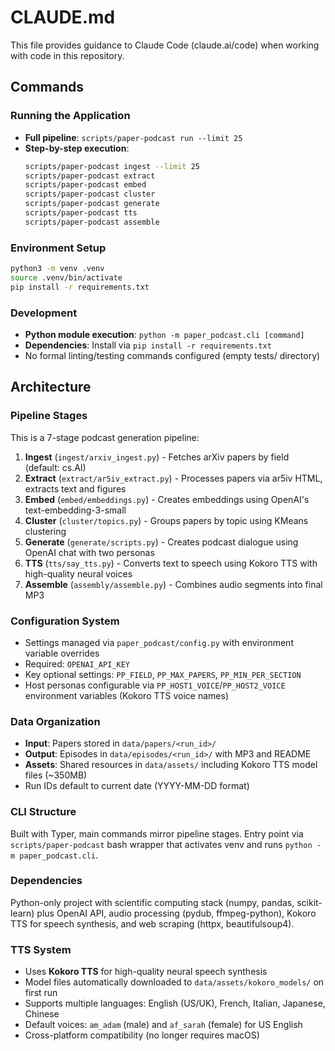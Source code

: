 # CLAUDE.md

This file provides guidance to Claude Code (claude.ai/code) when working with code in this repository.

## Commands

### Running the Application
- **Full pipeline**: `scripts/paper-podcast run --limit 25`
- **Step-by-step execution**:
  ```bash
  scripts/paper-podcast ingest --limit 25
  scripts/paper-podcast extract
  scripts/paper-podcast embed
  scripts/paper-podcast cluster
  scripts/paper-podcast generate
  scripts/paper-podcast tts
  scripts/paper-podcast assemble
  ```

### Environment Setup
```bash
python3 -m venv .venv
source .venv/bin/activate
pip install -r requirements.txt
```

### Development
- **Python module execution**: `python -m paper_podcast.cli [command]`
- **Dependencies**: Install via `pip install -r requirements.txt`
- No formal linting/testing commands configured (empty tests/ directory)

## Architecture

### Pipeline Stages
This is a 7-stage podcast generation pipeline:

1. **Ingest** (`ingest/arxiv_ingest.py`) - Fetches arXiv papers by field (default: cs.AI)
2. **Extract** (`extract/ar5iv_extract.py`) - Processes papers via ar5iv HTML, extracts text and figures
3. **Embed** (`embed/embeddings.py`) - Creates embeddings using OpenAI's text-embedding-3-small
4. **Cluster** (`cluster/topics.py`) - Groups papers by topic using KMeans clustering
5. **Generate** (`generate/scripts.py`) - Creates podcast dialogue using OpenAI chat with two personas
6. **TTS** (`tts/say_tts.py`) - Converts text to speech using Kokoro TTS with high-quality neural voices
7. **Assemble** (`assembly/assemble.py`) - Combines audio segments into final MP3

### Configuration System
- Settings managed via `paper_podcast/config.py` with environment variable overrides
- Required: `OPENAI_API_KEY`
- Key optional settings: `PP_FIELD`, `PP_MAX_PAPERS`, `PP_MIN_PER_SECTION`
- Host personas configurable via `PP_HOST1_VOICE`/`PP_HOST2_VOICE` environment variables (Kokoro TTS voice names)

### Data Organization
- **Input**: Papers stored in `data/papers/<run_id>/`
- **Output**: Episodes in `data/episodes/<run_id>/` with MP3 and README
- **Assets**: Shared resources in `data/assets/` including Kokoro TTS model files (~350MB)
- Run IDs default to current date (YYYY-MM-DD format)

### CLI Structure
Built with Typer, main commands mirror pipeline stages. Entry point via `scripts/paper-podcast` bash wrapper that activates venv and runs `python -m paper_podcast.cli`.

### Dependencies
Python-only project with scientific computing stack (numpy, pandas, scikit-learn) plus OpenAI API, audio processing (pydub, ffmpeg-python), Kokoro TTS for speech synthesis, and web scraping (httpx, beautifulsoup4).

### TTS System
- Uses **Kokoro TTS** for high-quality neural speech synthesis
- Model files automatically downloaded to `data/assets/kokoro_models/` on first run
- Supports multiple languages: English (US/UK), French, Italian, Japanese, Chinese
- Default voices: `am_adam` (male) and `af_sarah` (female) for US English
- Cross-platform compatibility (no longer requires macOS)